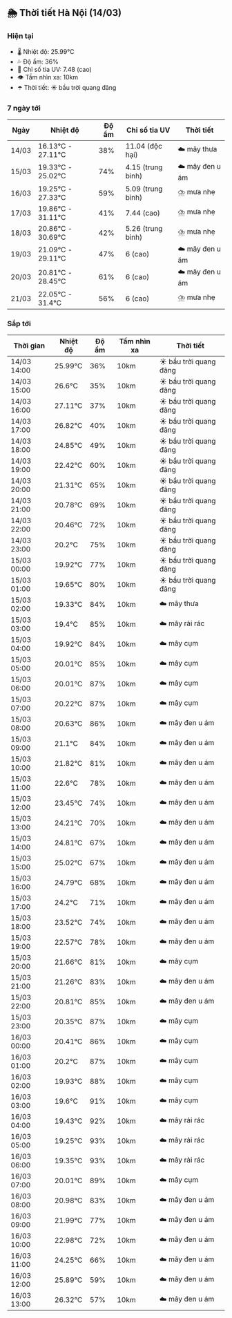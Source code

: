 ## 🌦️ Thời tiết Hà Nội (14/03)

### Hiện tại

- 🌡️ Nhiệt độ: 25.99℃
- 💦 Độ ẩm: 36%
- 🌟 Chỉ số tia UV: 7.48 (cao)
- 👁️ Tầm nhìn xa: 10km
- ☂️ Thời tiết: ☀️ bầu trời quang đãng

### 7 ngày tới

| Ngày | Nhiệt độ | Độ ẩm | Chỉ số tia UV | Thời tiết |
| --- | --- | --- | --- | --- |
| 14/03 | 16.13℃ - 27.11℃ | 38% | 11.04 (độc hại) | ☁️ mây thưa |
| 15/03 | 19.33℃ - 25.02℃ | 74% | 4.15 (trung bình) | ☁️ mây đen u ám |
| 16/03 | 19.25℃ - 27.33℃ | 59% | 5.09 (trung bình) | ⛈️ mưa nhẹ |
| 17/03 | 19.86℃ - 31.11℃ | 41% | 7.44 (cao) | ⛈️ mưa nhẹ |
| 18/03 | 20.86℃ - 30.69℃ | 42% | 5.26 (trung bình) | ⛈️ mưa nhẹ |
| 19/03 | 21.09℃ - 29.11℃ | 47% | 6 (cao) | ☁️ mây đen u ám |
| 20/03 | 20.81℃ - 28.45℃ | 61% | 6 (cao) | ☁️ mây đen u ám |
| 21/03 | 22.05℃ - 31.4℃ | 56% | 6 (cao) | ⛈️ mưa nhẹ |

### Sắp tới

| Thời gian | Nhiệt độ | Độ ẩm | Tầm nhìn xa | Thời tiết |
| --- | --- | --- | --- | --- |
| 14/03 14:00 | 25.99℃ | 36% | 10km | ☀️ bầu trời quang đãng |
| 14/03 15:00 | 26.6℃ | 35% | 10km | ☀️ bầu trời quang đãng |
| 14/03 16:00 | 27.11℃ | 37% | 10km | ☀️ bầu trời quang đãng |
| 14/03 17:00 | 26.82℃ | 40% | 10km | ☀️ bầu trời quang đãng |
| 14/03 18:00 | 24.85℃ | 49% | 10km | ☀️ bầu trời quang đãng |
| 14/03 19:00 | 22.42℃ | 60% | 10km | ☀️ bầu trời quang đãng |
| 14/03 20:00 | 21.31℃ | 65% | 10km | ☀️ bầu trời quang đãng |
| 14/03 21:00 | 20.78℃ | 69% | 10km | ☀️ bầu trời quang đãng |
| 14/03 22:00 | 20.46℃ | 72% | 10km | ☀️ bầu trời quang đãng |
| 14/03 23:00 | 20.2℃ | 75% | 10km | ☀️ bầu trời quang đãng |
| 15/03 00:00 | 19.92℃ | 77% | 10km | ☀️ bầu trời quang đãng |
| 15/03 01:00 | 19.65℃ | 80% | 10km | ☀️ bầu trời quang đãng |
| 15/03 02:00 | 19.33℃ | 84% | 10km | ☁️ mây thưa |
| 15/03 03:00 | 19.4℃ | 85% | 10km | ☁️ mây rải rác |
| 15/03 04:00 | 19.92℃ | 84% | 10km | ☁️ mây cụm |
| 15/03 05:00 | 20.01℃ | 85% | 10km | ☁️ mây cụm |
| 15/03 06:00 | 20.01℃ | 87% | 10km | ☁️ mây cụm |
| 15/03 07:00 | 20.22℃ | 87% | 10km | ☁️ mây cụm |
| 15/03 08:00 | 20.63℃ | 86% | 10km | ☁️ mây đen u ám |
| 15/03 09:00 | 21.1℃ | 84% | 10km | ☁️ mây đen u ám |
| 15/03 10:00 | 21.82℃ | 81% | 10km | ☁️ mây đen u ám |
| 15/03 11:00 | 22.6℃ | 78% | 10km | ☁️ mây đen u ám |
| 15/03 12:00 | 23.45℃ | 74% | 10km | ☁️ mây đen u ám |
| 15/03 13:00 | 24.21℃ | 70% | 10km | ☁️ mây đen u ám |
| 15/03 14:00 | 24.81℃ | 67% | 10km | ☁️ mây đen u ám |
| 15/03 15:00 | 25.02℃ | 67% | 10km | ☁️ mây đen u ám |
| 15/03 16:00 | 24.79℃ | 68% | 10km | ☁️ mây đen u ám |
| 15/03 17:00 | 24.2℃ | 71% | 10km | ☁️ mây đen u ám |
| 15/03 18:00 | 23.52℃ | 74% | 10km | ☁️ mây đen u ám |
| 15/03 19:00 | 22.57℃ | 78% | 10km | ☁️ mây đen u ám |
| 15/03 20:00 | 21.66℃ | 81% | 10km | ☁️ mây cụm |
| 15/03 21:00 | 21.26℃ | 83% | 10km | ☁️ mây đen u ám |
| 15/03 22:00 | 20.81℃ | 85% | 10km | ☁️ mây đen u ám |
| 15/03 23:00 | 20.35℃ | 87% | 10km | ☁️ mây cụm |
| 16/03 00:00 | 20.41℃ | 86% | 10km | ☁️ mây cụm |
| 16/03 01:00 | 20.2℃ | 87% | 10km | ☁️ mây cụm |
| 16/03 02:00 | 19.93℃ | 88% | 10km | ☁️ mây cụm |
| 16/03 03:00 | 19.6℃ | 91% | 10km | ☁️ mây cụm |
| 16/03 04:00 | 19.43℃ | 92% | 10km | ☁️ mây rải rác |
| 16/03 05:00 | 19.25℃ | 93% | 10km | ☁️ mây rải rác |
| 16/03 06:00 | 19.35℃ | 93% | 10km | ☁️ mây rải rác |
| 16/03 07:00 | 20.01℃ | 89% | 10km | ☁️ mây cụm |
| 16/03 08:00 | 20.98℃ | 83% | 10km | ☁️ mây đen u ám |
| 16/03 09:00 | 21.99℃ | 77% | 10km | ☁️ mây đen u ám |
| 16/03 10:00 | 22.98℃ | 72% | 10km | ☁️ mây đen u ám |
| 16/03 11:00 | 24.25℃ | 66% | 10km | ☁️ mây đen u ám |
| 16/03 12:00 | 25.89℃ | 59% | 10km | ☁️ mây đen u ám |
| 16/03 13:00 | 26.32℃ | 57% | 10km | ☁️ mây đen u ám |
